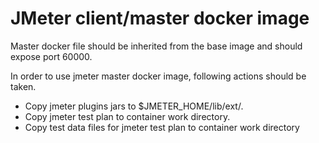 # JMeter client/master docker image

Master docker file should be inherited from the base image and should expose port 60000.

In order to use jmeter master docker image, following actions should be taken.
* Copy jmeter plugins jars to $JMETER_HOME/lib/ext/.
* Copy jmeter test plan to container work directory.
* Copy test data files for jmeter test plan to container work directory